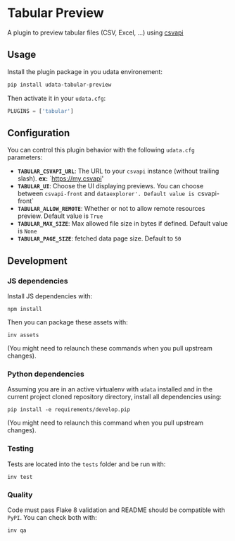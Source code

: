 # Tabular Preview

A plugin to preview tabular files (CSV, Excel, ...) using [csvapi](https://github.com/opendatateam/csvapi)

## Usage

Install the plugin package in you udata environement:

```bash
pip install udata-tabular-preview
```

Then activate it in your `udata.cfg`:

```python
PLUGINS = ['tabular']
```

## Configuration

You can control this plugin behavior with the following `udata.cfg` parameters:

- **`TABULAR_CSVAPI_URL`**: The URL to your `csvapi` instance (without trailing slash). **ex:** `https://my.csvapi'
- **`TABULAR_UI`**:  Choose the UI displaying previews. You can choose between `csvapi-front` and `dataexplorer'. Default value is `csvapi-front`
- **`TABULAR_ALLOW_REMOTE`**: Whether or not to allow remote resources preview. Default value is `True`
- **`TABULAR_MAX_SIZE`**: Max allowed file size in bytes if defined. Default value is `None`
- **`TABULAR_PAGE_SIZE`**: fetched data page size. Default to `50`


## Development

### JS dependencies

Install JS dependencies with:

```shell
npm install
```

Then you can package these assets with:

```shell
inv assets
```

(You might need to relaunch these commands when you pull upstream changes).

### Python dependencies

Assuming you are in an active virtualenv with `udata` installed and in the current project cloned repository directory, install all dependencies using:

```shell
pip install -e requirements/develop.pip
```

(You might need to relaunch this command when you pull upstream changes).

### Testing

Tests are located into the `tests` folder and be run with:

```shell
inv test
```

### Quality

Code must pass Flake 8 validation and README should be compatible with `PyPI`.
You can check both with:

```shell
inv qa
```
